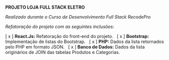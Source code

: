 **PROJETO LOJA FULL STACK ELETRO**

_Realizado durante o Curso de Desenvolvimento Full Stack RecodePro_

_Refatoração do projeto com as seguintes inclusões:_

[ x ] **React.Js:** Refatoração do front-end do projeto. &nbsp;
[ x ] **Bootstrap:** Implementação de listas do Bootstrap. &nbsp;
[ x ] **PHP:** Dados da lista retornados pelo PHP em formato JSON. &nbsp;
[ x ] **Banco de Dados:** Dados da lista originários de JOIN das tabelas Produtos e Categorias. &nbsp;

